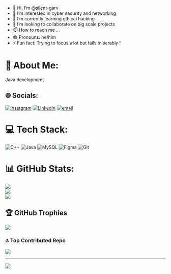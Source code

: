 - 👋 Hi, I’m @silent-garv
- 👀 I’m interested in cyber security and networking 
- 🌱 I’m currently learning ethical hacking 
- 💞️ I’m looking to collaborate on big scale projects 
- 📫 How to reach me ...
- 😄 Pronouns: he/him
- ⚡ Fun fact: Trying to focus a lot but fails miserably !

<!---
silent-garv/silent-garv is a ✨ special ✨ repository because its `README.md` (this file) appears on your GitHub profile.
You can click the Preview link to take a look at your changes.
--->
# 💫 About Me:
Java development 


## 🌐 Socials:
[![Instagram](https://img.shields.io/badge/Instagram-%23E4405F.svg?logo=Instagram&logoColor=white)](https://instagram.com/garvpankaj_07) [![LinkedIn](https://img.shields.io/badge/LinkedIn-%230077B5.svg?logo=linkedin&logoColor=white)](www.linkedin.com/in/garv-pankaj-384369259) [![email](https://img.shields.io/badge/Email-D14836?logo=gmail&logoColor=white)](mailto:garvpankaj190@gmail.com) 

# 💻 Tech Stack:
![C++](https://img.shields.io/badge/c++-%2300599C.svg?style=for-the-badge&logo=c%2B%2B&logoColor=white) ![Java](https://img.shields.io/badge/java-%23ED8B00.svg?style=for-the-badge&logo=openjdk&logoColor=white) ![MySQL](https://img.shields.io/badge/mysql-4479A1.svg?style=for-the-badge&logo=mysql&logoColor=white) ![Figma](https://img.shields.io/badge/figma-%23F24E1E.svg?style=for-the-badge&logo=figma&logoColor=white) ![Git](https://img.shields.io/badge/git-%23F05033.svg?style=for-the-badge&logo=git&logoColor=white)
# 📊 GitHub Stats:
![](https://github-readme-stats.vercel.app/api?username=silent-garv&theme=dark&hide_border=false&include_all_commits=false&count_private=false)<br/>
![](https://github-readme-streak-stats.herokuapp.com/?user=silent-garv&theme=dark&hide_border=false)<br/>
![](https://github-readme-stats.vercel.app/api/top-langs/?username=silent-garv&theme=dark&hide_border=false&include_all_commits=false&count_private=false&layout=compact)

## 🏆 GitHub Trophies
![](https://github-profile-trophy.vercel.app/?username=silent-garv&theme=radical&no-frame=false&no-bg=true&margin-w=4)

### 🔝 Top Contributed Repo
![](https://github-contributor-stats.vercel.app/api?username=silent-garv&limit=5&theme=dark&combine_all_yearly_contributions=true)

---
[![](https://visitcount.itsvg.in/api?id=silent-garv&icon=0&color=0)](https://visitcount.itsvg.in)

<!-- Proudly created with GPRM ( https://gprm.itsvg.in ) -->

